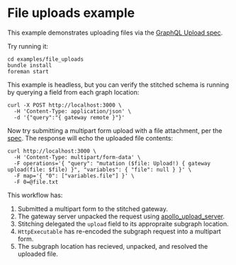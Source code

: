 # File uploads example

This example demonstrates uploading files via the [GraphQL Upload spec](https://github.com/jaydenseric/graphql-multipart-request-spec).

Try running it:

```shell
cd examples/file_uploads
bundle install
foreman start
```

This example is headless, but you can verify the stitched schema is running by querying a field from each graph location:

```shell
curl -X POST http://localhost:3000 \
  -H 'Content-Type: application/json' \
  -d '{"query":"{ gateway remote }"}'
```

Now try submitting a multipart form upload with a file attachment, per the [spec](https://github.com/jaydenseric/graphql-multipart-request-spec?tab=readme-ov-file#curl-request). The response will echo the uploaded file contents:

```shell
curl http://localhost:3000 \
  -H 'Content-Type: multipart/form-data' \
  -F operations='{ "query": "mutation ($file: Upload!) { gateway upload(file: $file) }", "variables": { "file": null } }' \
  -F map='{ "0": ["variables.file"] }' \
  -F 0=@file.txt
```

This workflow has:

1. Submitted a multipart form to the stitched gateway.
2. The gateway server unpacked the request using [apollo_upload_server](https://github.com/jetruby/apollo_upload_server-ruby).
3. Stitching delegated the `upload` field to its appropraite subgraph location.
4. `HttpExecutable` has re-encoded the subgraph request into a multipart form.
5. The subgraph location has recieved, unpacked, and resolved the uploaded file.